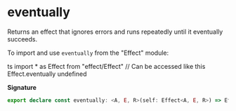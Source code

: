 # eventually

Returns an effect that ignores errors and runs repeatedly until it
eventually succeeds.

To import and use `eventually` from the "Effect" module:

ts
import \* as Effect from "effect/Effect"
// Can be accessed like this
Effect.eventually
undefined

**Signature**

```ts
export declare const eventually: <A, E, R>(self: Effect<A, E, R>) => Effect<A, never, R>
```
